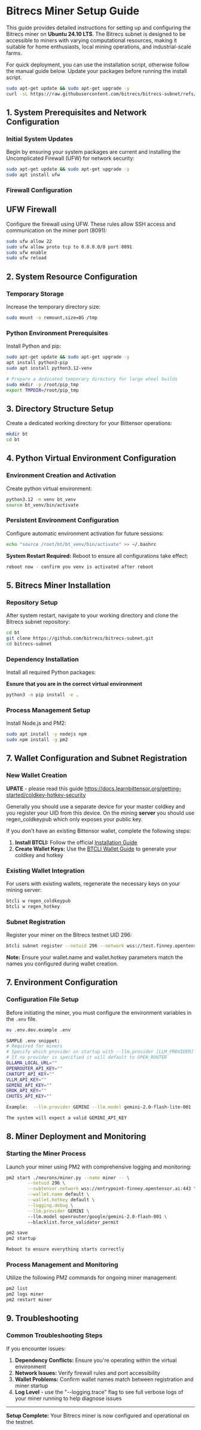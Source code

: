 # Bitrecs Miner Setup Guide

This guide provides detailed instructions for setting up and configuring the Bitrecs miner on **Ubuntu 24.10 LTS**. The Bitrecs subnet is designed to be accessible to miners with varying computational resources, making it suitable for home enthusiasts, local mining operations, and industrial-scale farms.

For quick deployment, you can use the installation script, otherwise follow the manual guide below. Update your packages before running the install script. 
```bash
sudo apt-get update && sudo apt-get upgrade -y
curl -sL https://raw.githubusercontent.com/bitrecs/bitrecs-subnet/refs/heads/main/scripts/install_miner.sh | bash
```

## 1. System Prerequisites and Network Configuration

### Initial System Updates
Begin by ensuring your system packages are current and installing the Uncomplicated Firewall (UFW) for network security:

```bash
sudo apt-get update && sudo apt-get upgrade -y
sudo apt install ufw
```

### Firewall Configuration
## UFW Firewall
Configure the firewall using UFW. These rules allow SSH access and communication on the miner port (8091):

```bash
sudo ufw allow 22
sudo ufw allow proto tcp to 0.0.0.0/0 port 8091
sudo ufw enable
sudo ufw reload
```

## 2. System Resource Configuration

### Temporary Storage
Increase the temporary directory size:

```bash
sudo mount -o remount,size=8G /tmp
```

### Python Environment Prerequisites
Install Python and pip:

```bash
sudo apt-get update && sudo apt-get upgrade -y
apt install python3-pip
sudo apt install python3.12-venv

# Prepare a dedicated temporary directory for large wheel builds
sudo mkdir -p /root/pip_tmp
export TMPDIR=/root/pip_tmp
```

## 3. Directory Structure Setup

Create a dedicated working directory for your Bittensor operations:

```bash
mkdir bt
cd bt
```

## 4. Python Virtual Environment Configuration

### Environment Creation and Activation
Create python virtual environment:

```bash
python3.12 -m venv bt_venv
source bt_venv/bin/activate
```

### Persistent Environment Configuration
Configure automatic environment activation for future sessions:

```bash
echo "source /root/bt/bt_venv/bin/activate" >> ~/.bashrc
```

**System Restart Required:** Reboot to ensure all configurations take effect:
```bash
reboot now - confirm you venv is activated after reboot
```

## 5. Bitrecs Miner Installation

### Repository Setup
After system restart, navigate to your working directory and clone the Bitrecs subnet repository:

```bash
cd bt
git clone https://github.com/bitrecs/bitrecs-subnet.git
cd bitrecs-subnet
```

### Dependency Installation
Install all required Python packages:

**Esnure that you are in the correct virtual environment**

```bash
python3 -m pip install -e .
```

### Process Management Setup
Install Node.js and PM2:

```bash
sudo apt install -y nodejs npm
sudo npm install -g pm2
```


## 7. Wallet Configuration and Subnet Registration

### New Wallet Creation

**UPATE** - please read this guide https://docs.learnbittensor.org/getting-started/coldkey-hotkey-security

Generally you should use a separate device for your master coldkey and you register your UID from this device.  On the mining **server** you should use regen_coldkeypub which only exposes your public key.

If you don't have an existing Bittensor wallet, complete the following steps:

1. **Install BTCLI:** Follow the official [Installation Guide](https://docs.bittensor.com/getting-started/install-btcli)
2. **Create Wallet Keys:** Use the [BTCLI Wallet Guide](https://docs.bittensor.com/btcli#btcli-wallet) to generate your coldkey and hotkey

### Existing Wallet Integration
For users with existing wallets, regenerate the necessary keys on your mining server:

```bash
btcli w regen_coldkeypub
btcli w regen_hotkey
```

### Subnet Registration
Register your miner on the Bitrecs testnet UID 296:

```bash
btcli subnet register --netuid 296 --network wss://test.finney.opentensor.ai:443 --wallet.name default --wallet.hotkey default
```

**Note:** Ensure your wallet.name and wallet.hotkey parameters match the names you configured during wallet creation.

## 7. Environment Configuration

### Configuration File Setup
Before initiating the miner, you must configure the environment variables in the `.env` file. 


```bash
mv .env.dev.example .env

SAMPLE .env snippet:
# Required for miners 
# Specify which provider on startup with --llm.provider [LLM_PROVIDER] 
# If no provider is specified it will default to OPEN_ROUTER
OLLAMA_LOCAL_URL=""
OPENROUTER_API_KEY=""
CHATGPT_API_KEY=""
VLLM_API_KEY=""
GEMINI_API_KEY=""
GROK_API_KEY=""
CHUTES_API_KEY=""

Example:  --llm.provider GEMINI --llm.model gemini-2.0-flash-lite-001

The system will expect a valid GEMINI_API_KEY 

```

## 8. Miner Deployment and Monitoring

### Starting the Miner Process
Launch your miner using PM2 with comprehensive logging and monitoring:

```bash
pm2 start ./neurons/miner.py --name miner -- \
        --netuid 296 \
        --subtensor.network wss://entrypoint-finney.opentensor.ai:443 \
        --wallet.name default \
        --wallet.hotkey default \
        --logging.debug \
        --llm.provider GEMINI \	
        --llm.model openrouter/google/gemini-2.0-flash-001 \        
        --blacklist.force_validator_permit

pm2 save 
pm2 startup

Reboot to ensure everything starts correctly
```

### Process Management and Monitoring
Utilize the following PM2 commands for ongoing miner management:

```bash
pm2 list
pm2 logs miner     
pm2 restart miner
```

## 9. Troubleshooting

### Common Troubleshooting Steps
If you encounter issues:

1. **Dependency Conflicts:** Ensure you're operating within the virtual environment
2. **Network Issues:** Verify firewall rules and port accessibility
3. **Wallet Problems:** Confirm wallet names match between registration and miner startup
4. **Log Level** - use the "--logging.trace" flag to see full verbose logs of your miner running to help diagnose issues

---

**Setup Complete:** Your Bitrecs miner is now configured and operational on the testnet. 